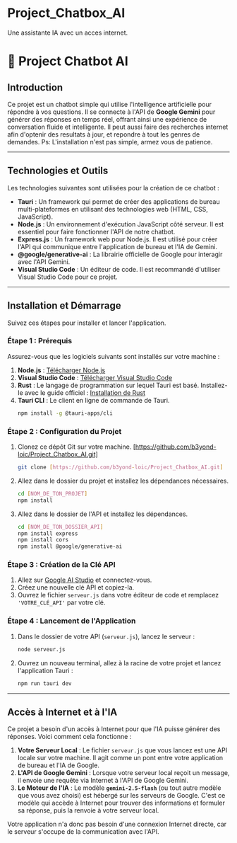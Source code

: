 # Project_Chatbox_AI
Une assistante IA avec un acces internet.

# 🤖 Project Chatbot AI

## Introduction

Ce projet est un chatbot simple qui utilise l'intelligence artificielle pour répondre à vos questions. Il se connecte à l'API de **Google Gemini** pour générer des réponses en temps réel, offrant ainsi une expérience de conversation fluide et intelligente. Il peut aussi faire des recherches internet afin d'optenir des resultats à jour, et repondre à tout les genres de demandes.
Ps: L'installation n'est pas simple, armez vous de patience.

---

## Technologies et Outils

Les technologies suivantes sont utilisées pour la création de ce chatbot :

-   **Tauri** : Un framework qui permet de créer des applications de bureau multi-plateformes en utilisant des technologies web (HTML, CSS, JavaScript).
-   **Node.js** : Un environnement d'exécution JavaScript côté serveur. Il est essentiel pour faire fonctionner l'API de notre chatbot.
-   **Express.js** : Un framework web pour Node.js. Il est utilisé pour créer l'API qui communique entre l'application de bureau et l'IA de Gemini.
-   **@google/generative-ai** : La librairie officielle de Google pour interagir avec l'API Gemini.
-   **Visual Studio Code** : Un éditeur de code. Il est recommandé d'utiliser Visual Studio Code pour ce projet.

---

## Installation et Démarrage

Suivez ces étapes pour installer et lancer l'application.

### Étape 1 : Prérequis

Assurez-vous que les logiciels suivants sont installés sur votre machine :
1.  **Node.js** : [Télécharger Node.js](https://nodejs.org/fr/download)
2.  **Visual Studio Code** : [Télécharger Visual Studio Code](https://code.visualstudio.com/download)
3.  **Rust** : Le langage de programmation sur lequel Tauri est basé. Installez-le avec le guide officiel : [Installation de Rust](https://www.rust-lang.org/tools/install)
4.  **Tauri CLI** : Le client en ligne de commande de Tauri.
    ```bash
    npm install -g @tauri-apps/cli
    ```

### Étape 2 : Configuration du Projet

1.  Clonez ce dépôt Git sur votre machine. [https://github.com/b3yond-loic/Project_Chatbox_AI.git]
    ```bash
    git clone [https://github.com/b3yond-loic/Project_Chatbox_AI.git]
    ```
2.  Allez dans le dossier du projet et installez les dépendances nécessaires.
    ```bash
    cd [NOM_DE_TON_PROJET]
    npm install
    ```
3.  Allez dans le dossier de l'API et installez les dépendances.
    ```bash
    cd [NOM_DE_TON_DOSSIER_API]
    npm install express
    npm install cors
    npm install @google/generative-ai
    ```

### Étape 3 : Création de la Clé API

1.  Allez sur [Google AI Studio](https://aistudio.google.com/app/apikey) et connectez-vous.
2.  Créez une nouvelle clé API et copiez-la.
3.  Ouvrez le fichier `serveur.js` dans votre éditeur de code et remplacez `'VOTRE_CLÉ_API'` par votre clé.

### Étape 4 : Lancement de l'Application

1.  Dans le dossier de votre API (`serveur.js`), lancez le serveur :
    ```bash
    node serveur.js
    ```
2.  Ouvrez un nouveau terminal, allez à la racine de votre projet et lancez l'application Tauri :
    ```bash
    npm run tauri dev
    ```

---

## Accès à Internet et à l'IA

Ce projet a besoin d'un accès à Internet pour que l'IA puisse générer des réponses. Voici comment cela fonctionne :
1.  **Votre Serveur Local** : Le fichier `serveur.js` que vous lancez est une API locale sur votre machine. Il agit comme un pont entre votre application de bureau et l'IA de Google.
2.  **L'API de Google Gemini** : Lorsque votre serveur local reçoit un message, il envoie une requête via Internet à l'API de Google Gemini.
3.  **Le Moteur de l'IA** : Le modèle **`gemini-2.5-flash`** (ou tout autre modèle que vous avez choisi) est hébergé sur les serveurs de Google. C'est ce modèle qui accède à Internet pour trouver des informations et formuler sa réponse, puis la renvoie à votre serveur local.

Votre application n'a donc pas besoin d'une connexion Internet directe, car le serveur s'occupe de la communication avec l'API.
